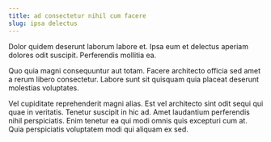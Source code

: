 ```yaml
---
title: ad consectetur nihil cum facere
slug: ipsa delectus
---
```


Dolor quidem deserunt laborum labore et. Ipsa eum et delectus aperiam dolores odit suscipit. Perferendis mollitia ea.

Quo quia magni consequuntur aut totam. Facere architecto officia sed amet a rerum libero consectetur. Labore sunt sit quisquam quia placeat deserunt molestias voluptates.

Vel cupiditate reprehenderit magni alias. Est vel architecto sint odit sequi qui quae in veritatis. Tenetur suscipit in hic ad. Amet laudantium perferendis nihil perspiciatis. Enim tenetur ea qui modi omnis quis excepturi cum at. Quia perspiciatis voluptatem modi qui aliquam ex sed.
